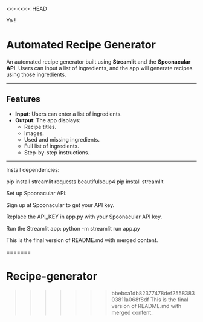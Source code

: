 <<<<<<< HEAD

Yo !

# Automated Recipe Generator

An automated recipe generator built using **Streamlit** and the **Spoonacular API**. Users can input a list of ingredients, and the app will generate recipes using those ingredients.

---

## Features
- **Input**: Users can enter a list of ingredients.
- **Output**: The app displays:
  - Recipe titles.
  - Images.
  - Used and missing ingredients.
  - Full list of ingredients.
  - Step-by-step instructions.

---
Install dependencies:

pip install streamlit requests beautifulsoup4
pip install streamlit

Set up Spoonacular API:

Sign up at Spoonacular to get your API key.

Replace the API_KEY in app.py with your Spoonacular API key.

Run the Streamlit app:
python -m streamlit run app.py

This is the final version of README.md with merged content.

=======
# Recipe-generator
>>>>>>> bbebca1db82377478def255838303811a068f8df
This is the final version of README.md with merged content.